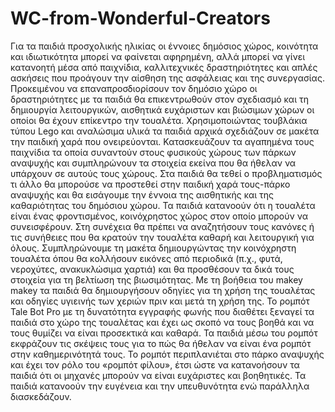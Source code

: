 # WC-from-Wonderful-Creators
Για τα παιδιά προσχολικής ηλικίας οι έννοιες  δημόσιος χώρος, κοινότητα και ιδιωτικότητα μπορεί να φαίνεται αφηρημένη, αλλά μπορεί να γίνει κατανοητή μέσα από παιχνίδια, καλλιτεχνικές δραστηριότητες και απλές ασκήσεις που προάγουν την αίσθηση της ασφάλειας και της συνεργασίας. Προκειμένου να επαναπροσδιορίσουν τον δημόσιο χώρο οι δραστηριότητες με τα παιδιά θα επικεντρωθούν στον σχεδιασμό και τη δημιουργία λειτουργικών, αισθητικά ευχάριστων και βιώσιμων χώρων οι οποίοι θα έχουν επίκεντρο την τουαλέτα. Χρησιμοποιώντας τουβλάκια τύπου Lego και αναλώσιμα υλικά τα παιδιά αρχικά σχεδιάζουν σε μακέτα την παιδική χαρά που ονειρεύονται. Κατασκευάζουν τα αγαπημένα τους παιχνίδια τα οποία συναντούν στους φυσικούς χώρους των πάρκων αναψυχής και συμπληρώνουν τα στοιχεία εκείνα που θα ήθελαν να υπάρχουν σε αυτούς τους χώρους. Στα παιδιά θα τεθεί ο προβληματισμός τι άλλο θα μπορούσε να προστεθεί στην παιδική χαρά τους-πάρκο αναψυχής  και θα εισάγουμε την έννοια της αισθητικής και της καθαριότητας του δημόσιου χώρου. Τα παιδιά κατανοούν ότι η τουαλέτα είναι ένας φροντισμένος, κοινόχρηστος χώρος στον οποίο μπορούν να συνεισφέρουν. Στη συνέχεια θα πρέπει να αναζητήσουν τους κανόνες ή τις συνήθειες που θα κρατούν την τουαλέτα καθαρή και λειτουργική για όλους. Συμπληρώνουμε τη μακέτα δημιουργώντας την κοινόχρηστη τουαλέτα όπου θα κολλήσουν εικόνες από περιοδικά (π.χ., φυτά, νεροχύτες, ανακυκλώσιμα χαρτιά) και θα προσθέσουν τα δικά τους στοιχεία για τη βελτίωση της βιωσιμότητας. Με τη βοήθεια του makey makey τα παιδιά θα δημιουργήσουν οδηγίες για τη χρήση της τουαλέτας και οδηγίες υγιεινής των χεριών πριν και μετά τη χρήση της. Το ρομπότ Tale Bot Pro με τη δυνατότητα εγγραφής φωνής που διαθέτει ξεναγεί τα παιδιά στο χώρο της τουαλέτας και έχει ως σκοπό να τους βοηθά και να τους θυμίζει να είναι προσεκτικά και καθαρά. Τα παιδιά μέσω του ρομπότ εκφράζουν τις σκέψεις τους για το πώς θα ήθελαν να είναι ένα ρομπότ στην καθημερινότητά τους. Το ρομπότ περιπλανιέται στο πάρκο αναψυχής και έχει τον ρόλο του  «ρομπότ φίλου», έτσι ώστε να κατανοήσουν τα παιδιά ότι οι μηχανές μπορούν να είναι ευχάριστες και βοηθητικές. Τα παιδιά κατανοούν την ευγένεια και την υπευθυνότητα ενώ παράλληλα διασκεδάζουν.

